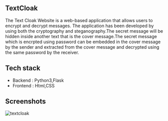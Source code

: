  ## TextCloak
 The Text Cloak Website is a web-based application that allows users to encrypt and decrypt messages.
 The application has been developed by using both the cryptography and steganography.The secret message will be hidden inside another text that is the cover message.The secret message which is encrpted using password can be embedded in the cover message by the sender and extracted from the cover message and decrypted using the same password by the receiver.

## Tech stack
- Backend : Python3,Flask
- Frontend : Html,CSS

## Screenshots
![textcloak](https://github.com/Vishrutisharma0/TextCloak/assets/83419687/3fda74b2-156b-4b32-bff1-74eafbf67869)
